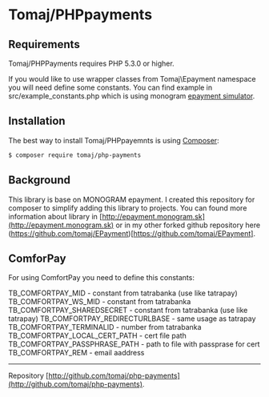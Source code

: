 Tomaj/PHPpayments
===========================

Requirements
------------

Tomaj/PHPPayments requires PHP 5.3.0 or higher.

If you would like to use wrapper classes from Tomaj\Epayment namespace you will need define some constants. You can find example in src/example_constants.php which is using monogram [epayment simulator](http://epaymentsimulator.monogram.sk).

Installation
------------

The best way to install Tomaj/PHPpayemnts is using  [Composer](http://getcomposer.org/):

```sh
$ composer require tomaj/php-payments
```

Background
----------

This library is base on MONOGRAM epayment. I created this repository for composer to simplify adding this library to projects. You can found more information about library in [http://epayment.monogram.sk](http://epayment.monogram.sk) or in my other forked github repository here (https://github.com/tomaj/EPayment)[https://github.com/tomaj/EPayment].


ComforPay
---------

For using ComfortPay you need to define this constants:

TB_COMFORTPAY_MID  - constant from tatrabanka (use like tatrapay)
TB_COMFORTPAY_WS_MID - constant from tatrabanka
TB_COMFORTPAY_SHAREDSECRET - constant from tatrabanka (use like tatrapay)
TB_COMFORTPAY_REDIRECTURLBASE - same usage as tatrapay
TB_COMFORTPAY_TERMINALID - number from tatrabanka
TB_COMFORTPAY_LOCAL_CERT_PATH - cert file path
TB_COMFORTPAY_PASSPHRASE_PATH - path to file with passprase for cert
TB_COMFORTPAY_REM - email aaddress

-----

Repository [http://github.com/tomaj/php-payments](http://github.com/tomaj/php-payments).
